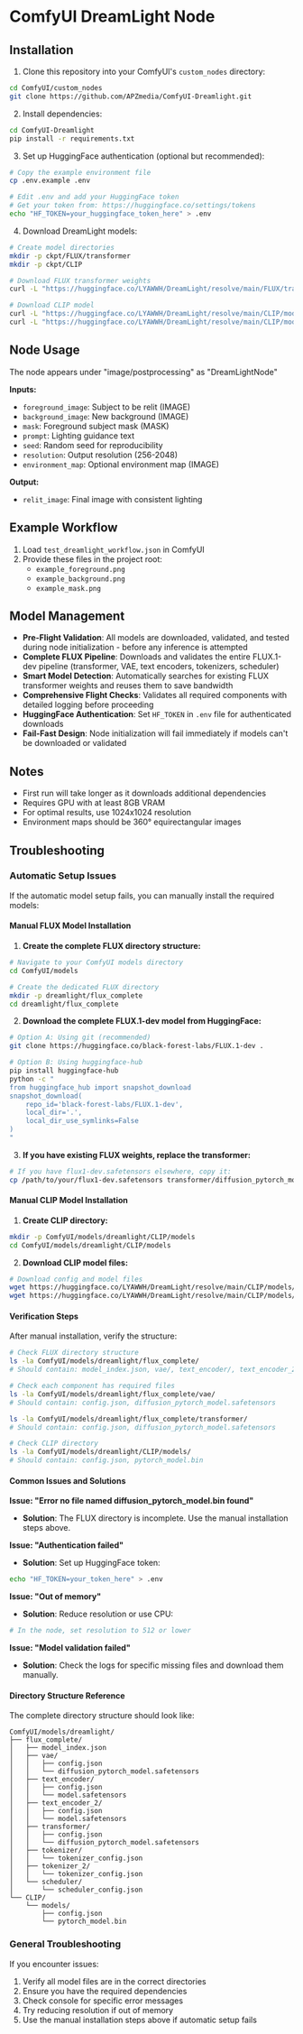 # ComfyUI DreamLight Node

## Installation
1. Clone this repository into your ComfyUI's `custom_nodes` directory:
```bash
cd ComfyUI/custom_nodes
git clone https://github.com/APZmedia/ComfyUI-Dreamlight.git
```

2. Install dependencies:
```bash
cd ComfyUI-Dreamlight
pip install -r requirements.txt
```

3. Set up HuggingFace authentication (optional but recommended):
```bash
# Copy the example environment file
cp .env.example .env

# Edit .env and add your HuggingFace token
# Get your token from: https://huggingface.co/settings/tokens
echo "HF_TOKEN=your_huggingface_token_here" > .env
```

4. Download DreamLight models:
```bash
# Create model directories
mkdir -p ckpt/FLUX/transformer
mkdir -p ckpt/CLIP

# Download FLUX transformer weights
curl -L "https://huggingface.co/LYAWWH/DreamLight/resolve/main/FLUX/transformer/model.pth" -o ckpt/FLUX/transformer/model.pth

# Download CLIP model
curl -L "https://huggingface.co/LYAWWH/DreamLight/resolve/main/CLIP/models/config.json" -o ckpt/CLIP/config.json
curl -L "https://huggingface.co/LYAWWH/DreamLight/resolve/main/CLIP/models/pytorch_model.bin" -o ckpt/CLIP/pytorch_model.bin
```

## Node Usage
The node appears under "image/postprocessing" as "DreamLightNode"

**Inputs:**
- `foreground_image`: Subject to be relit (IMAGE)
- `background_image`: New background (IMAGE)
- `mask`: Foreground subject mask (MASK)
- `prompt`: Lighting guidance text
- `seed`: Random seed for reproducibility
- `resolution`: Output resolution (256-2048)
- `environment_map`: Optional environment map (IMAGE)

**Output:**
- `relit_image`: Final image with consistent lighting

## Example Workflow
1. Load `test_dreamlight_workflow.json` in ComfyUI
2. Provide these files in the project root:
   - `example_foreground.png`
   - `example_background.png`
   - `example_mask.png`

## Model Management
- **Pre-Flight Validation**: All models are downloaded, validated, and tested during node initialization - before any inference is attempted
- **Complete FLUX Pipeline**: Downloads and validates the entire FLUX.1-dev pipeline (transformer, VAE, text encoders, tokenizers, scheduler)
- **Smart Model Detection**: Automatically searches for existing FLUX transformer weights and reuses them to save bandwidth
- **Comprehensive Flight Checks**: Validates all required components with detailed logging before proceeding
- **HuggingFace Authentication**: Set `HF_TOKEN` in `.env` file for authenticated downloads
- **Fail-Fast Design**: Node initialization will fail immediately if models can't be downloaded or validated

## Notes
- First run will take longer as it downloads additional dependencies
- Requires GPU with at least 8GB VRAM
- For optimal results, use 1024x1024 resolution
- Environment maps should be 360° equirectangular images

## Troubleshooting

### Automatic Setup Issues
If the automatic model setup fails, you can manually install the required models:

#### Manual FLUX Model Installation

1. **Create the complete FLUX directory structure:**
```bash
# Navigate to your ComfyUI models directory
cd ComfyUI/models

# Create the dedicated FLUX directory
mkdir -p dreamlight/flux_complete
cd dreamlight/flux_complete
```

2. **Download the complete FLUX.1-dev model from HuggingFace:**
```bash
# Option A: Using git (recommended)
git clone https://huggingface.co/black-forest-labs/FLUX.1-dev .

# Option B: Using huggingface-hub
pip install huggingface-hub
python -c "
from huggingface_hub import snapshot_download
snapshot_download(
    repo_id='black-forest-labs/FLUX.1-dev',
    local_dir='.',
    local_dir_use_symlinks=False
)
"
```

3. **If you have existing FLUX weights, replace the transformer:**
```bash
# If you have flux1-dev.safetensors elsewhere, copy it:
cp /path/to/your/flux1-dev.safetensors transformer/diffusion_pytorch_model.safetensors
```

#### Manual CLIP Model Installation

1. **Create CLIP directory:**
```bash
mkdir -p ComfyUI/models/dreamlight/CLIP/models
cd ComfyUI/models/dreamlight/CLIP/models
```

2. **Download CLIP model files:**
```bash
# Download config and model files
wget https://huggingface.co/LYAWWH/DreamLight/resolve/main/CLIP/models/config.json
wget https://huggingface.co/LYAWWH/DreamLight/resolve/main/CLIP/models/pytorch_model.bin
```

#### Verification Steps

After manual installation, verify the structure:

```bash
# Check FLUX directory structure
ls -la ComfyUI/models/dreamlight/flux_complete/
# Should contain: model_index.json, vae/, text_encoder/, text_encoder_2/, transformer/, tokenizer/, tokenizer_2/, scheduler/

# Check each component has required files
ls -la ComfyUI/models/dreamlight/flux_complete/vae/
# Should contain: config.json, diffusion_pytorch_model.safetensors

ls -la ComfyUI/models/dreamlight/flux_complete/transformer/
# Should contain: config.json, diffusion_pytorch_model.safetensors

# Check CLIP directory
ls -la ComfyUI/models/dreamlight/CLIP/models/
# Should contain: config.json, pytorch_model.bin
```

#### Common Issues and Solutions

**Issue: "Error no file named diffusion_pytorch_model.bin found"**
- **Solution**: The FLUX directory is incomplete. Use the manual installation steps above.

**Issue: "Authentication failed"**
- **Solution**: Set up HuggingFace token:
```bash
echo "HF_TOKEN=your_token_here" > .env
```

**Issue: "Out of memory"**
- **Solution**: Reduce resolution or use CPU:
```python
# In the node, set resolution to 512 or lower
```

**Issue: "Model validation failed"**
- **Solution**: Check the logs for specific missing files and download them manually.

#### Directory Structure Reference

The complete directory structure should look like:
```
ComfyUI/models/dreamlight/
├── flux_complete/
│   ├── model_index.json
│   ├── vae/
│   │   ├── config.json
│   │   └── diffusion_pytorch_model.safetensors
│   ├── text_encoder/
│   │   ├── config.json
│   │   └── model.safetensors
│   ├── text_encoder_2/
│   │   ├── config.json
│   │   └── model.safetensors
│   ├── transformer/
│   │   ├── config.json
│   │   └── diffusion_pytorch_model.safetensors
│   ├── tokenizer/
│   │   └── tokenizer_config.json
│   ├── tokenizer_2/
│   │   └── tokenizer_config.json
│   └── scheduler/
│       └── scheduler_config.json
└── CLIP/
    └── models/
        ├── config.json
        └── pytorch_model.bin
```

### General Troubleshooting
If you encounter issues:
1. Verify all model files are in the correct directories
2. Ensure you have the required dependencies
3. Check console for specific error messages
4. Try reducing resolution if out of memory
5. Use the manual installation steps above if automatic setup fails
